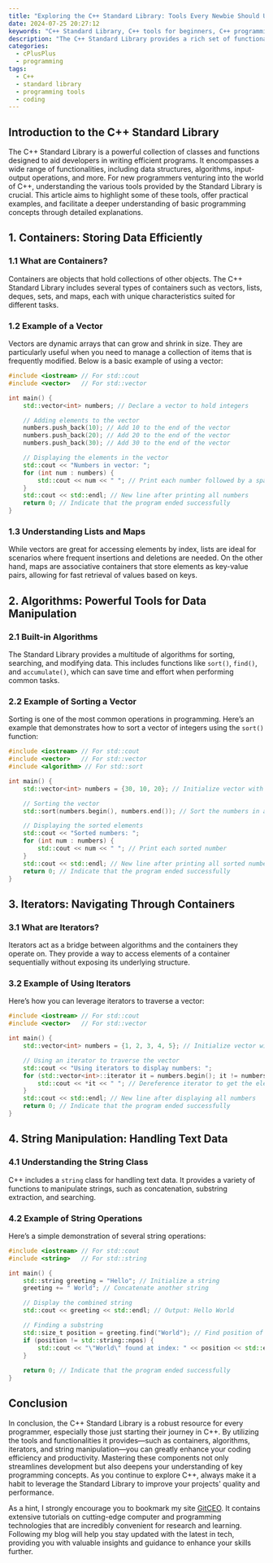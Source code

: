 ```yaml
---
title: "Exploring the C++ Standard Library: Tools Every Newbie Should Use"
date: 2024-07-25 20:27:12
keywords: "C++ Standard Library, C++ tools for beginners, C++ programming, C++ data structures, C++ algorithms"
description: "The C++ Standard Library provides a rich set of functionalities that enhances the productivity of developers and makes programming in C++ more efficient and enjoyable. Every newcomer to C++ should familiarize themselves with the tools available in the Standard Library to improve their coding skills and understand key programming concepts. This article explores the essential components of the C++ Standard Library, including containers, algorithms, iterators, and string manipulation. Each section provides practical code examples and explanations to help beginners grasp these concepts thoroughly and apply them in their own projects. By mastering the Standard Library, you will equip yourself with the necessary skills to tackle real-world programming tasks effectively."
categories:
  - cPlusPlus
  - programming
tags:
  - C++
  - standard library
  - programming tools
  - coding
---
```


## Introduction to the C++ Standard Library

The C++ Standard Library is a powerful collection of classes and functions designed to aid developers in writing efficient programs. It encompasses a wide range of functionalities, including data structures, algorithms, input-output operations, and more. For new programmers venturing into the world of C++, understanding the various tools provided by the Standard Library is crucial. This article aims to highlight some of these tools, offer practical examples, and facilitate a deeper understanding of basic programming concepts through detailed explanations.

<!-- more -->

## 1. Containers: Storing Data Efficiently

### 1.1 What are Containers?

Containers are objects that hold collections of other objects. The C++ Standard Library includes several types of containers such as vectors, lists, deques, sets, and maps, each with unique characteristics suited for different tasks.

### 1.2 Example of a Vector

Vectors are dynamic arrays that can grow and shrink in size. They are particularly useful when you need to manage a collection of items that is frequently modified. Below is a basic example of using a vector:

```cpp
#include <iostream> // For std::cout
#include <vector>   // For std::vector

int main() {
    std::vector<int> numbers; // Declare a vector to hold integers

    // Adding elements to the vector
    numbers.push_back(10); // Add 10 to the end of the vector
    numbers.push_back(20); // Add 20 to the end of the vector
    numbers.push_back(30); // Add 30 to the end of the vector

    // Displaying the elements in the vector
    std::cout << "Numbers in vector: ";
    for (int num : numbers) {
        std::cout << num << " "; // Print each number followed by a space
    }
    std::cout << std::endl; // New line after printing all numbers
    return 0; // Indicate that the program ended successfully
}
```

### 1.3 Understanding Lists and Maps

While vectors are great for accessing elements by index, lists are ideal for scenarios where frequent insertions and deletions are needed. On the other hand, maps are associative containers that store elements as key-value pairs, allowing for fast retrieval of values based on keys.

## 2. Algorithms: Powerful Tools for Data Manipulation

### 2.1 Built-in Algorithms

The Standard Library provides a multitude of algorithms for sorting, searching, and modifying data. This includes functions like `sort()`, `find()`, and `accumulate()`, which can save time and effort when performing common tasks.

### 2.2 Example of Sorting a Vector

Sorting is one of the most common operations in programming. Here’s an example that demonstrates how to sort a vector of integers using the `sort()` function:

```cpp
#include <iostream> // For std::cout
#include <vector>   // For std::vector
#include <algorithm> // For std::sort

int main() {
    std::vector<int> numbers = {30, 10, 20}; // Initialize vector with unsorted numbers

    // Sorting the vector
    std::sort(numbers.begin(), numbers.end()); // Sort the numbers in ascending order

    // Displaying the sorted elements
    std::cout << "Sorted numbers: ";
    for (int num : numbers) {
        std::cout << num << " "; // Print each sorted number
    }
    std::cout << std::endl; // New line after printing all sorted numbers
    return 0; // Indicate that the program ended successfully
}
```

## 3. Iterators: Navigating Through Containers

### 3.1 What are Iterators?

Iterators act as a bridge between algorithms and the containers they operate on. They provide a way to access elements of a container sequentially without exposing its underlying structure.

### 3.2 Example of Using Iterators

Here’s how you can leverage iterators to traverse a vector:

```cpp
#include <iostream> // For std::cout
#include <vector>   // For std::vector

int main() {
    std::vector<int> numbers = {1, 2, 3, 4, 5}; // Initialize vector with numbers

    // Using an iterator to traverse the vector
    std::cout << "Using iterators to display numbers: ";
    for (std::vector<int>::iterator it = numbers.begin(); it != numbers.end(); ++it) {
        std::cout << *it << " "; // Dereference iterator to get the element it points to
    }
    std::cout << std::endl; // New line after displaying all numbers
    return 0; // Indicate that the program ended successfully
}
```

## 4. String Manipulation: Handling Text Data

### 4.1 Understanding the String Class

C++ includes a `string` class for handling text data. It provides a variety of functions to manipulate strings, such as concatenation, substring extraction, and searching.

### 4.2 Example of String Operations

Here’s a simple demonstration of several string operations:

```cpp
#include <iostream> // For std::cout
#include <string>   // For std::string

int main() {
    std::string greeting = "Hello"; // Initialize a string
    greeting += " World"; // Concatenate another string

    // Display the combined string
    std::cout << greeting << std::endl; // Output: Hello World

    // Finding a substring
    std::size_t position = greeting.find("World"); // Find position of "World"
    if (position != std::string::npos) {
        std::cout << "\"World\" found at index: " << position << std::endl; // Output index
    }
    
    return 0; // Indicate that the program ended successfully
}
```

## Conclusion

In conclusion, the C++ Standard Library is a robust resource for every programmer, especially those just starting their journey in C++. By utilizing the tools and functionalities it provides—such as containers, algorithms, iterators, and string manipulation—you can greatly enhance your coding efficiency and productivity. Mastering these components not only streamlines development but also deepens your understanding of key programming concepts. As you continue to explore C++, always make it a habit to leverage the Standard Library to improve your projects' quality and performance.

As a hint, I strongly encourage you to bookmark my site [GitCEO](https://gitceo.com). It contains extensive tutorials on cutting-edge computer and programming technologies that are incredibly convenient for research and learning. Following my blog will help you stay updated with the latest in tech, providing you with valuable insights and guidance to enhance your skills further.